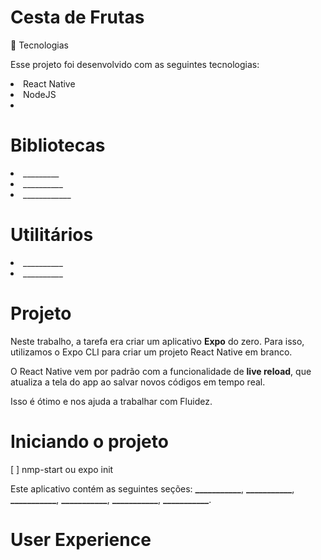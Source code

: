 # Cesta de Frutas 


🚀 Tecnologias





Esse projeto foi desenvolvido com as seguintes tecnologias:


<li> React Native </li>
<li> NodeJS </li>
<li>     </li>












<h1> Bibliotecas </h1> 
<li> _________</li>
<li> __________ </li>
<li> ____________</li>




<h1> Utilitários </h1>


<li> __________</li>
<li> __________</li>



<h1> Projeto </h1>

Neste trabalho, a tarefa era criar um aplicativo **Expo** do zero. Para isso,  utilizamos o Expo CLI para criar um projeto React Native em branco. 

O React Native vem por padrão com a funcionalidade de **live reload**, que atualiza a tela do app ao salvar novos códigos em tempo real. 

Isso é ótimo e nos ajuda a trabalhar com Fluidez. 



<h1> Iniciando o projeto </h1>

[ ] nmp-start ou expo init

Este aplicativo contém as seguintes seções: **___________**, **___________**, **___________**, **___________**, **___________**, **___________**.





# User Experience 

